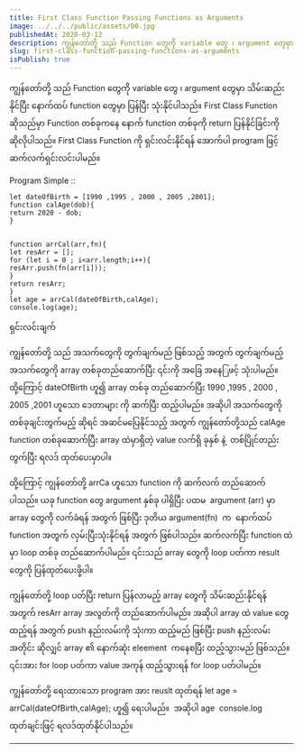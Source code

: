 ```yaml
---
title: First Class Function Passing Functions as Arguments
image: ../../../public/assets/00.jpg
publishedAt: 2020-03-12
description: ကျွန်တော်တို့ သည် Function တွေကို variable တွေ ၊ argument တွေမှာ သိမ်းဆည်းနိုင်ပြီး နောက်ထပ် function တွေမှာ ပြန်ပြီး သုံးနိုင်ပါသည်။ First Class Function ဆိုသည်မှာ Function တစ်ခုကနေ နောက် function တစ်ခုကို return ပြန်နိုင်ခြင်းကို ဆိုလိုပါသည်။ First Class Function ကို ရှင်းလင်းနိုင်ရန် အောက်ပါ program ဖြင့် ဆက်လက်ရှင်းလင်းပါမည်။
slug: first-class-function-passing-functions-as-arguments
isPublish: true
---
```

ကျွန်တော်တို့ သည် Function တွေကို variable တွေ ၊ argument တွေမှာ သိမ်းဆည်းနိုင်ပြီး နောက်ထပ် function တွေမှာ ပြန်ပြီး သုံးနိုင်ပါသည်။ First Class Function ဆိုသည်မှာ Function တစ်ခုကနေ နောက် function တစ်ခုကို return ပြန်နိုင်ခြင်းကို ဆိုလိုပါသည်။ First Class Function ကို ရှင်းလင်းနိုင်ရန် အောက်ပါ program ဖြင့် ဆက်လက်ရှင်းလင်းပါမည်။

Program Simple ::  
  
```
let dateOfBirth = [1990 ,1995 , 2000 , 2005 ,2001];  
function calAge(dob){  
return 2020 - dob;  
}

  
function arrCal(arr,fn){  
let resArr = [];  
for (let i = 0 ; i<arr.length;i++){  
resArr.push(fn(arr[i]));  
}  
return resArr;  
}  
let age = arrCal(dateOfBirth,calAge);  
console.log(age);
```

ရှင်းလင်းချက်

ကျွန်တော်တို့ သည် အသက်တွေကို တွက်ချက်မည် ဖြစ်သည့် အတွက် တွက်ချက်မည့် အသက်တွေကို array တစ်ခုတည်ဆောက်ပြီး ၎င်းကို အခြေ အနေြဖင့် သုံးပါမည်။ ထို့ကြောင့် dateOfBirth ဟူ၍ array တစ်ခု တည်ဆောက်ပြီး 1990 ,1995 , 2000 , 2005 ,2001 ဟူသော ဒေတာများ ကို ဆက်ပြီး ထည့်ပါမည်။ အဆိုပါ အသက်တွေကို တစ်ခုချင်းတွက်မည့် ဆိုရင် အဆင်မပြေနိုင်သည့် အတွက် ကျွန်တော်တို့သည် calAge function တစ်ခုဆောက်ပြီး array ထဲမှာရှိတဲ့ value လက်ရှိ ခုနှစ် နဲ့  တစ်ပြိုင်တည်း တွက်ပြီး ရလဒ် ထုတ်ပေးမှာပါ။ 

ထို့ကြောင့် ကျွန်တော်တို့ arrCa ဟူသော function ကို ဆက်လက် တည်ဆောက်ပါသည်။ ယခု function တွေ argument နှစ်ခု ပါရှိပြီး ပထမ  argument (arr) မှာ array တွေကို လက်ခံရန် အတွက် ဖြစ်ပြီး ဒုတိယ argument(fn)  က  နောက်ထပ် function အတွက် လှမ်းပြီးသုံးနိုင်ရန် အတွက် ဖြစ်ပါသည်။ ဆက်လက်ပြီး function ထဲမှာ loop တစ်ခု တည်ဆောက်ပါမည်။ ၎င်းသည် array တွေကို loop ပတ်ကာ result တွေကို ပြန်ထုတ်ပေးဖို့ပါ။ 

ကျွန်တော်တို့ loop ပတ်ပြီး return ပြန်လာမည့် array တွေကို သိမ်းဆည်းနိုင်ရန် အတွက် resArr array အလွတ်ကို တည်ဆောက်ပါမည်။ အဆိုပါ array ထဲ value တွေ ထည့်ရန် အတွက် push နည်းလမ်းကို သုံးကာ ထည့်မည် ဖြစ်ပြီး push နည်းလမ်းအတိုင်း ဆိုလျှင် array ၏ နောက်ဆုံး eleement  ကနေစပြီး ထည့်သွားမည် ဖြစ်သည်။ ၎င်းအား for loop ပတ်ကာ value အကုန် ထည့်သွားရန် for loop ပတ်ပါမည်။

ကျွန်တော်တို့ ရေးထားသော program အား reuslt ထုတ်ရန် let age = arrCal(dateOfBirth,calAge); ဟူ၍ ရေးပါမည်။  အဆိုပါ age  console.log ထုတ်ချင်းဖြင့် ရလဒ်ထုတ်နိုင်ပါသည်။

---